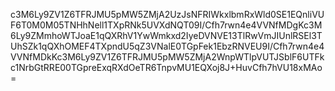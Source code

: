 c3M6Ly9ZV1Z6TFRJMU5pMW5ZMjA2UzJsNFRIWkxlbmRxWld0SE1EQnliVUF6T0M0M05TNHhNell1TXpRNk5UVXdNQT09I/Cfh7rwn4e4VVNfMDgKc3M6Ly9ZMmhoWTJoaE1qQXRhV1YwWmkxd2IyeDVNVE13TlRwVmJIUnlRSEl3TUhSZk1qQXhOMEF4TXpndU5qZ3VNalE0TGpFek1EbzRNVEU9I/Cfh7rwn4e4VVNfMDkKc3M6Ly9ZV1Z6TFRJMU5pMW5ZMjA2WnpWTlpVUTJSblF6UTFkc1NrbGtRRE00TGpreExqRXdOeTR6TnpvMU1EQXoj8J+HuvCfh7hVU18xMAo=